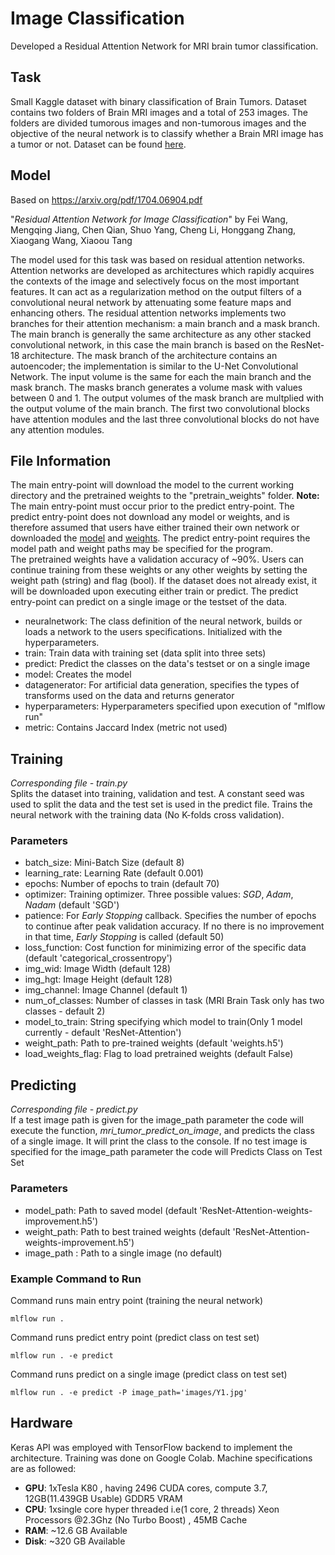 # Image Classification  

Developed a Residual Attention Network for MRI brain tumor classification. 

## Task  

Small Kaggle dataset with binary classification of Brain Tumors. Dataset contains two folders of Brain MRI images and a total of 253 images. The folders are divided tumorous images and non-tumorous images and the objective of the neural network is to classify whether a Brain MRI image has a tumor or not. Dataset can be found [here].

[here]: https://www.kaggle.com/navoneel/brain-mri-images-for-brain-tumor-detection  

## Model

Based on https://arxiv.org/pdf/1704.06904.pdf  

"*Residual Attention Network for Image Classification*" by Fei Wang, Mengqing Jiang, Chen Qian, Shuo Yang, Cheng Li, Honggang Zhang, Xiaogang Wang, Xiaoou Tang

The model used for this task was based on residual attention networks. Attention networks are developed as architectures which rapidly acquires the contexts of the image and selectively focus on the most important features. It can act as a regularization method on the output filters of a convolutional neural network by attenuating some feature maps and enhancing others. The residual attention networks implements two branches for their attention mechanism: a main branch and a mask branch. The main branch is generally the same architecture as any other stacked convolutional network, in this case the main branch is based on the ResNet-18 architecture. The mask branch of the architecture contains an autoencoder; the implementation is similar to the U-Net Convolutional Network. The input volume is the same for each the main branch and the mask branch. The masks branch generates a volume mask with values between 0 and 1. The output volumes of the mask branch are multplied with the output volume of the main branch. The first two convolutional blocks have attention modules and the last three convolutional blocks do not have any attention modules.



## File Information  

The main entry-point will download the model to the current working directory and the pretrained weights to the "pretrain_weights" folder. **Note:** The main entry-point must occur prior to the predict entry-point. The predict entry-point does not download any model or weights, and is therefore assumed that users have either trained their own network or downloaded the [model] and [weights]. The predict entry-point requires the model path and weight paths may be specified for the program.  
The pretrained weights have a validation accuracy of ~90%. Users can continue training from these weights or any other weights by setting the weight path (string) and flag (bool). If the dataset does not already exist, it will be downloaded upon executing either train or predict. The predict entry-point can predict on a single image or the testset of the data.

- neuralnetwork: The class definition of the neural network, builds or loads a network to the users specifications. Initialized with the hyperparameters. 
- train: Train data with training set (data split into three sets)
- predict: Predict the classes on the data's testset or on a single image
- model: Creates the model
- datagenerator: For artificial data generation, specifies the types of transforms used on the data and returns generator 
- hyperparameters: Hyperparameters specified upon execution of "mlflow run"
- metric: Contains Jaccard Index (metric not used)

[model]: https://drive.google.com/open?id=1USZ--9XrfO5oXwKJsh91lJnDtKnVV4n3
[weights]: https://drive.google.com/open?id=10CuubJJ7mhg3JsK0mp7sBvGCxNPH720X 

## Training
*Corresponding file - train.py*  
Splits the dataset into training, validation and test. A constant seed was used to split the data and the test set is used in the predict file. Trains the neural network with the training data (No K-folds cross validation).

### Parameters
- batch_size: Mini-Batch Size (default 8) 
- learning_rate: Learning Rate (default 0.001)
- epochs: Number of epochs to train (default 70) 
- optimizer: Training optimizer. Three possible values: *SGD*, *Adam*, *Nadam* (default 'SGD')
- patience: For *Early Stopping* callback. Specifies the number of epochs to continue after peak validation accuracy. If no there is no improvement in that time, *Early Stopping* is called (default 50)
- loss_function: Cost function for minimizing error of the specific data (default 'categorical_crossentropy')
- img_wid: Image Width (default 128) 
- img_hgt: Image Height (default 128) 
- img_channel: Image Channel (default 1) 
- num_of_classes: Number of classes in task (MRI Brain Task only has two classes - default 2)
- model_to_train: String specifying which model to train(Only 1 model currently - default 'ResNet-Attention')
- weight_path: Path to pre-trained weights (default 'weights.h5')
- load_weights_flag: Flag to load pretrained weights (default False)

## Predicting
*Corresponding file - predict.py*  
If a test image path is given for the image_path parameter the code will execute the function, *mri_tumor_predict_on_image*, and predicts the class of a single image. It will print the class to the console. If no test image is specified for the image_path parameter the code will Predicts Class on Test Set 

### Parameters
- model_path: Path to saved model (default 'ResNet-Attention-weights-improvement.h5')
- weight_path: Path to best trained weights (default 'ResNet-Attention-weights-improvement.h5')
- image_path : Path to a single image (no default)

### Example Command to Run
Command runs main entry point (training the neural network)
```
mlflow run .
```

Command runs predict entry point (predict class on test set)
```
mlflow run . -e predict
```

Command runs predict on a single image (predict class on test set)
```
mlflow run . -e predict -P image_path='images/Y1.jpg'
```
## Hardware
Keras API was employed with TensorFlow backend to implement the architecture. Training was done on Google Colab. Machine specifications are as followed:

- **GPU**: 1xTesla K80 , having 2496 CUDA cores, compute 3.7,  12GB(11.439GB Usable) GDDR5  VRAM
- **CPU**: 1xsingle core hyper threaded i.e(1 core, 2 threads) Xeon Processors @2.3Ghz (No Turbo Boost) , 45MB Cache
- **RAM**: ~12.6 GB Available
- **Disk**: ~320 GB Available 

